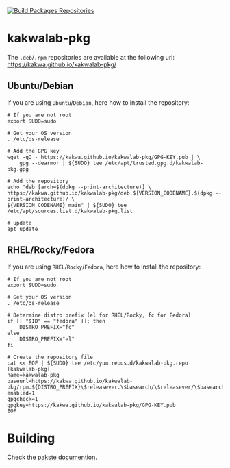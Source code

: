 [![Build Packages Repositories](https://github.com/kakwa/kakwalab-pkg/actions/workflows/repos.yml/badge.svg)](https://github.com/kakwa/kakwalab-pkg/actions/workflows/repos.yml)

# kakwalab-pkg

The `.deb`/`.rpm` repositories are available at the following url: https://kakwa.github.io/kakwalab-pkg/

## Ubuntu/Debian

If you are using `Ubuntu`/`Debian`, here how to install the repository:

```shell
# If you are not root
export SUDO=sudo

# Get your OS version
. /etc/os-release

# Add the GPG key
wget -qO - https://kakwa.github.io/kakwalab-pkg/GPG-KEY.pub | \
    gpg --dearmor | ${SUDO} tee /etc/apt/trusted.gpg.d/kakwalab-pkg.gpg

# Add the repository
echo "deb [arch=$(dpkg --print-architecture)] \
https://kakwa.github.io/kakwalab-pkg/deb.${VERSION_CODENAME}.$(dpkg --print-architecture)/ \
${VERSION_CODENAME} main" | ${SUDO} tee /etc/apt/sources.list.d/kakwalab-pkg.list

# update
apt update
```

## RHEL/Rocky/Fedora

If you are using `RHEL`/`Rocky`/`Fedora`, here how to install the repository:

```shell
# If you are not root
export SUDO=sudo

# Get your OS version
. /etc/os-release

# Determine distro prefix (el for RHEL/Rocky, fc for Fedora)
if [[ "$ID" == "fedora" ]]; then
    DISTRO_PREFIX="fc"
else
    DISTRO_PREFIX="el"
fi

# Create the repository file
cat << EOF | ${SUDO} tee /etc/yum.repos.d/kakwalab-pkg.repo
[kakwalab-pkg]
name=kakwalab-pkg
baseurl=https://kakwa.github.io/kakwalab-pkg/rpm.${DISTRO_PREFIX}\$releasever.\$basearch/\$releasever/\$basearch/
enabled=1
gpgcheck=1
gpgkey=https://kakwa.github.io/kakwalab-pkg/GPG-KEY.pub
EOF
```

# Building

Check the [pakste documention](https://kakwa.github.io/pakste/).
